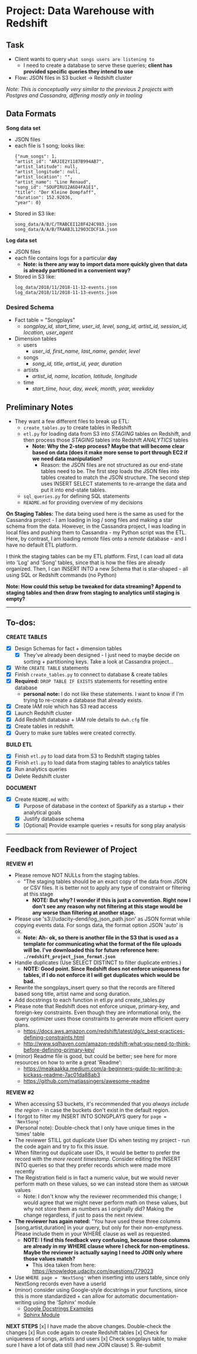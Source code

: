 # Project: Data Warehouse with Redshift

## Task
- Client wants to query `what songs users are listening to`
  - I need to create a database to serve these queries; **client has provided specific queries they intend to use**
- Flow: JSON files in S3 bucket -> Redshift cluster

*Note: This is conceptually very similar to the previous 2 projects with Postgres and Cassandra, differing mostly only in tooling*

## Data Formats

**Song data set**
- JSON files
- each file is 1 song; looks like:
    ```
    {"num_songs": 1,
    "artist_id": "ARJIE2Y1187B994AB7",
    "artist_latitude": null,
    "artist_longitude": null,
    "artist_location": "",
    "artist_name": "Line Renaud",
    "song_id": "SOUPIRU12A6D4FA1E1",
    "title": "Der Kleine Dompfaff",
    "duration": 152.92036,
    "year": 0}
    ```
- Stored in S3 like:
    ```
    song_data/A/B/C/TRABCEI128F424C983.json
    song_data/A/A/B/TRAABJL12903CDCF1A.json
    ```

**Log data set**
- JSON files
- each file contains logs for a particular **day**
  - **Note: is there any way to import data more quickly given that data is already partitioned in a convenient way?**
- Stored in S3 like:
    ```
   log_data/2018/11/2018-11-12-events.json
   log_data/2018/11/2018-11-13-events.json
    ```

### Desired Schema

- Fact table = "Songplays"
  - *songplay_id, start_time, user_id, level, song_id, artist_id, session_id, location, user_agent*
- Dimension tables
  - users
    - *user_id, first_name, last_name, gender, level*
  - songs
    - *song_id, title, artist_id, year, duration*
  - artists
    - *artist_id, name, location, latitude, longitude*
  - time
    - *start_time, hour, day, week, month, year, weekday*

## Preliminary Notes
- They want a few different files to break up ETL:
  - `create_tables.py` to create tables in Redshift
  - `etl.py` for loading data from S3 into *STAGING* tables on Redshift, and then process those *STAGING* tables into Redshift *ANALYTICS* tables
    - **Note: Why the 2-step process? Maybe that will become clear based on data (does it make more sense to port through EC2 if we need data manipulation?**
      - Reason: the JSON files are not structured as our end-state tables need to be. The first step loads the JSON files into tables created to match the JSON structure. The second step uses INSERT SELECT statements to re-arrange the data and put it into end-state tables.
  - `sql_queries.py` for defining SQL statements
  - `README.md` for providing overview of my decisions

**On Staging Tables:**
The data being used here is the same as used for the Cassandra project - I am loading in log / song files and making a star schema from the data.
However, in the Cassandra project, I was loading in local files and pushing them to Cassandra - my Python script was the ETL. Here, by contrast, I am loading *remote* files onto a *remote* database - and I have no default ETL platform.

I think the staging tables can be my ETL platform. First, I can load all data into 'Log' and 'Song' tables, since that is how the files are already organized.
Then, I can INSERT INTO a new Schema that is star-shaped - all using SQL or Redshift commands (no Python)

**Note: How could this setup be tweaked for data streaming? Append to staging tables and then draw from staging to analytics until staging is empty?**

---

## To-dos:

**CREATE TABLES**
- [x] Design Schemas for fact + dimension tables
   - [x] They've already been designed - I just need to maybe decide on sorting + partitioning keys. Take a look at Cassandra project...
- [x] Write `CREATE TABLE` statements
- [x] Finish `create_tables.py` to connect to database & create tables
- [x] **Required:** `DROP TABLE IF EXISTS` statements for resetting entire database
  - **personal note:** I do not like these statements. I want to know if I'm trying to re-create a database that already exists.
- [x] Create IAM role which has S3 read access
- [x] Launch Redshift cluster
- [x] Add Redshift database + IAM role details to `dwh.cfg` file
- [x] Create tables in redshift.
- [x] Query to make sure tables were created correctly.

**BUILD ETL**
- [x] Finish `etl.py` to load data from S3 to Redshift staging tables
- [x] Finish `etl.py` to load data from staging tables to analytics tables
- [x] Run analytics queries
- [x] Delete Redshift cluster

**DOCUMENT**
- [x] Create `README.md` with:
  - [x] Purpose of database in the context of Sparkify as a startup + their analytical goals
  - [x] Justify database schema
  - [x] [Optional] Provide example queries + results for song play analysis

---

## Feedback from Reviewer of Project

**REVIEW #1**
- Please remove NOT NULLs from the staging tables.
  - "The staging tables should be an exact copy of the data from JSON or CSV files. It is better not to apply any type of constraint or filtering at this stage
    - **NOTE: But why? I wonder if this is just a convention. Right now I don't see any reason why not filtering at this stage would be any worse than filtering at another stage.**
- Please use 's3://udacity-dend/log_json_path.json' as JSON format while copying events data. For songs data, the format option JSON 'auto' is ok.
  - **Note: Ah- ok, so there is another file in the S3 that is used as a template for communicating what the format of the file uploads will be. I've downloaded this for future reference here: `./redshift_project_json_format.json`**
- Handle duplicates (Use SELECT DISTINCT to filter duplicate entries.)
  - **NOTE: Good point. Since Redshift does not enforce uniqueness for tables, if I do not enforce it I will get duplicates which would be bad.**
- Rewrite the songplays_insert query so that the records are filtered based song title, artist name and song duration.
- Add docstrings to each function in etl.py and create_tables.py
- Please note that Redshift does not enforce unique, primary-key, and foreign-key constraints. Even though they are informational only, the query optimizer uses those constraints to generate more efficient query plans.
  - https://docs.aws.amazon.com/redshift/latest/dg/c_best-practices-defining-constraints.html
  - http://www.sqlhaven.com/amazon-redshift-what-you-need-to-think-before-defining-primary-key/
- (minor) Readme file is good, but could be better; see here for more resources on how to write a great 'Readme':
  - https://meakaakka.medium.com/a-beginners-guide-to-writing-a-kickass-readme-7ac01da88ab3
  - https://github.com/matiassingers/awesome-readme


**REVIEW #2**
- When accessing S3 buckets, it's recommended that you *always include the region* - in case the buckets don't exist in the default region.
- I forgot to filter my INSERT INTO SONGPLAYS query for `page = 'NextSong'`
- (Personal note): Double-check that I only have unique times in the 'times' table
- The reviewer STILL got duplicate User IDs when testing my project - run the code again and try to fix this issue.
- When filtering out duplicate user IDs, it would be better to prefer the record with the *more recent timestamp*. Consider editing the INSERT INTO queries so that they prefer records which were made more recently
- The Registration field is in fact a numeric value, but we would never perform math on these values, so we can instead store them as `VARCHAR` values
  - Note: I don't know why the reviewer recommended this change; I would agree that we might never perform math on these values, but why not store them as numbers as I originally did? Making the change regardless, if just to pass the next review.
- **The reviewer has again noted:** "You have used these three columns [song,artist,duration] in your query, but only for their non-emptyness. Please include them in your WHERE clause as well as requested.
  - **NOTE: I find this feedback very confusing, because those columns are already in my WHERE clause where I check for non-emptiness. Maybe the reviewer is actually saying I need to JOIN only where those values match?**
    - This idea taken from here: https://knowledge.udacity.com/questions/779023
- Use `WHERE page = 'NextSong'` when inserting into users table, since only NextSong records even have a userId
- (minor) consider using Google-style docstrings in your functions, since this is more standardized + can allow for automatic documentation-writing using the 'Sphinx' module
  - [Google Docstrings Examples](https://sphinxcontrib-napoleon.readthedocs.io/en/latest/example_google.html)
  - [Sphinx Module](https://pypi.org/project/Sphinx/)

**NEXT STEPS**
[x] I have made the above changes. Double-check the changes
[x] Run code again to create Redshift tables
[x] Check for uniqueness of songs, artists and users
[x] Check songplays table, to make sure I have a lot of data still (had new JOIN clause)
5. Re-submit